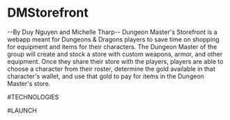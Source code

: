 # DMStorefront
--By Duy Nguyen and Michelle Tharp--
Dungeon Master's Storefront is a webapp meant for Dungeons & Dragons players to save time on shopping for equipment and items for their characters. The Dungeon Master of the group will create and stock a store with custom weapons, armor, and other equipment. Once they share their store with the players, players are able to choose a character from their roster, determine the gold available in that character's wallet, and use that gold to pay for items in the Dungeon Master's store. 

#TECHNOLOGIES

#LAUNCH
